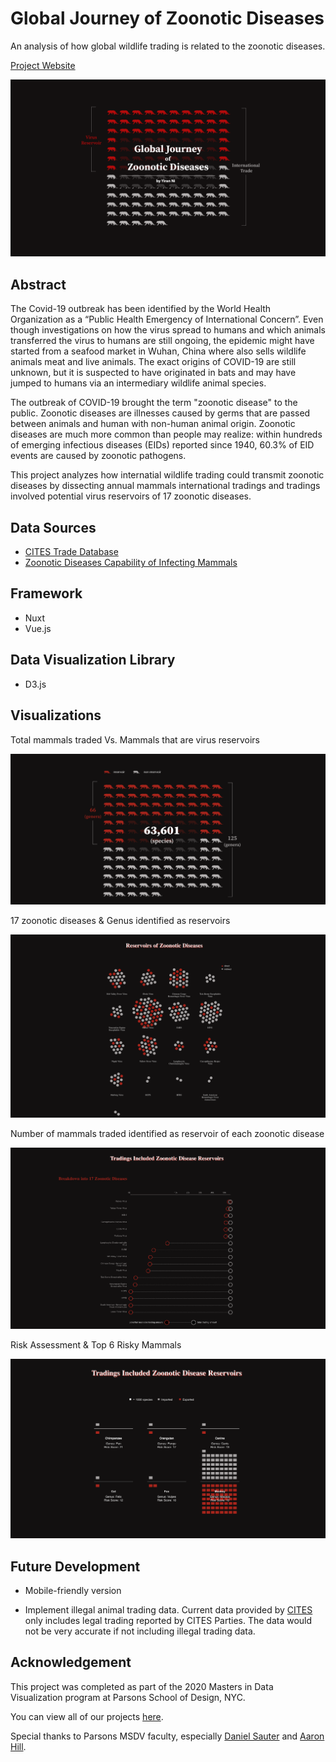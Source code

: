 # Global Journey of Zoonotic Diseases
An analysis of how global wildlife trading is related to the zoonotic diseases.


[Project Website](https://yiranni.github.io/master-thesis/#/)


![preview](preview.png)

## Abstract
The Covid-19 outbreak has been identified by the World Health Organization as a “Public Health Emergency of International Concern”. Even though investigations on how the virus spread to humans and which animals transferred the virus to humans are still ongoing, the epidemic might have started from a seafood market in Wuhan, China where also sells wildlife animals meat and live animals. The exact origins of COVID-19 are still unknown, but it is suspected to have originated in bats and may have jumped to humans via an intermediary wildlife animal species.

The outbreak of COVID-19 brought the term "zoonotic disease" to the public. Zoonotic diseases are illnesses caused by germs that are passed between animals and human with non-human animal origin. Zoonotic diseases are much more common than people may realize: within hundreds of emerging infectious diseases (EIDs) reported since 1940, 60.3% of EID events are caused by zoonotic pathogens.


This project analyzes how internatial wildlife trading could transmit zoonotic diseases by dissecting annual mammals international tradings and tradings involved potential virus reservoirs of 17 zoonotic diseases.

## Data Sources
- [CITES Trade Database](https://trade.cites.org/)
- [Zoonotic Diseases Capability of Infecting Mammals](https://www.ncbi.nlm.nih.gov/pmc/articles/PMC2857234/)

## Framework
- Nuxt
- Vue.js

## Data Visualization Library
- D3.js


## Visualizations
Total mammals traded Vs. Mammals that are virus reservoirs


![1](1.png)

17 zoonotic diseases & Genus identified as reservoirs

![2](2.png)

Number of mammals traded identified as reservoir of each zoonotic disease

![3](3.png)

Risk Assessment & Top 6 Risky Mammals

![4](4.png)

## Future Development

- Mobile-friendly version

- Implement illegal animal trading data. Current data provided by [CITES](https://trade.cites.org/) only includes legal trading reported by CITES Parties. The data would not be very accurate if not including illegal trading data.

## Acknowledgement
This project was completed as part of the 2020 Masters in Data Visualization program at Parsons School of Design, NYC. 

You can view all of our projects [here](https://parsons.nyc/thesis-2020/).



Special thanks to Parsons MSDV faculty, especially [Daniel Sauter](https://github.com/danielsauter) and [Aaron Hill](https://github.com/aaronxhill).
